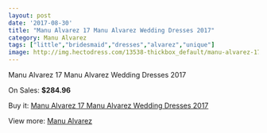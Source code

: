 ```yaml
---
layout: post
date: '2017-08-30'
title: "Manu Alvarez 17 Manu Alvarez Wedding Dresses 2017"
category: Manu Alvarez
tags: ["little","bridesmaid","dresses","alvarez","unique"]
image: http://img.hectodress.com/13538-thickbox_default/manu-alvarez-17-manu-alvarez-wedding-dresses-2013.jpg
---
```

Manu Alvarez 17 Manu Alvarez Wedding Dresses 2017

On Sales: **$284.96**
<a href="https://www.hectodress.com/manu-alvarez/6541-manu-alvarez-17-manu-alvarez-wedding-dresses-2013.html"><amp-img layout="responsive" width="600" height="600" src="//img.hectodress.com/13538-thickbox_default/manu-alvarez-17-manu-alvarez-wedding-dresses-2013.jpg" alt="Manu Alvarez 17 Manu Alvarez Wedding Dresses 2017 0" /></a>
<a href="https://www.hectodress.com/manu-alvarez/6541-manu-alvarez-17-manu-alvarez-wedding-dresses-2013.html"><amp-img layout="responsive" width="600" height="600" src="//img.hectodress.com/13539-thickbox_default/manu-alvarez-17-manu-alvarez-wedding-dresses-2013.jpg" alt="Manu Alvarez 17 Manu Alvarez Wedding Dresses 2017 1" /></a>

Buy it: [Manu Alvarez 17 Manu Alvarez Wedding Dresses 2017](https://www.hectodress.com/manu-alvarez/6541-manu-alvarez-17-manu-alvarez-wedding-dresses-2013.html "Manu Alvarez 17 Manu Alvarez Wedding Dresses 2017")

View more: [Manu Alvarez](https://www.hectodress.com/111-manu-alvarez "Manu Alvarez")